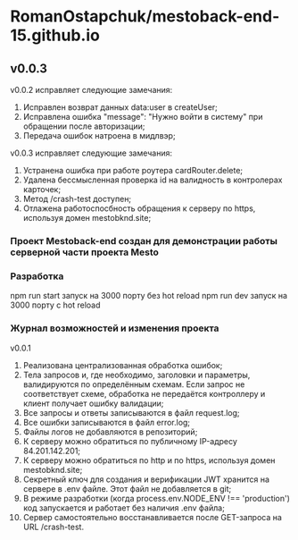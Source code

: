 # RomanOstapchuk/mestoback-end-15.github.io

## v0.0.3

v0.0.2 исправляет следующие замечания:
1) Исправлен возврат данных data:user в createUser;
2) Исправлена ошибка "message": "Нужно войти в систему" при обращении после авторизации;
3) Передача ошибок натроена в мидлвэр;

v0.0.3 исправляет следующие замечания:
1) Устранена ошибка при работе роутера cardRouter.delete;
2) Удалена бессмысленная проверка id на валидность в контролерах карточек;
3) Метод /crash-test доступен;
4) Отлажена работоспосбность обращения к серверу по https, используя домен mestobknd.site;

### Проект Mestoback-end создан для демонстрации работы серверной части проекта Mesto

### Разработка

npm run start запуск на 3000 порту без hot reload
npm run dev запуск на 3000 порту с hot reload

### Журнал возможностей и изменения проекта 

v0.0.1
1) Реализована централизованная обработка ошибок;
2) Тела запросов и, где необходимо, заголовки и параметры, валидируются по определённым схемам. Если запрос не соответствует схеме, обработка не передаётся контроллеру и клиент получает ошибку валидации;
3) Все запросы и ответы записываются в файл request.log;
4) Все ошибки записываются в файл error.log;
5) Файлы логов не добавляются в репозиторий;
6) К серверу можно обратиться по публичному IP-адресу 84.201.142.201;
7) К серверу можно обратиться по http и по https, используя домен mestobknd.site;
8) Секретный ключ для создания и верификации JWT хранится на сервере в .env файле. Этот файл не добавляется в git;
9) В режиме разработки (когда process.env.NODE_ENV !== 'production') код запускается и работает без наличия .env файла;
10) Сервер самостоятельно восстанавливается после GET-запроса на URL /crash-test.
